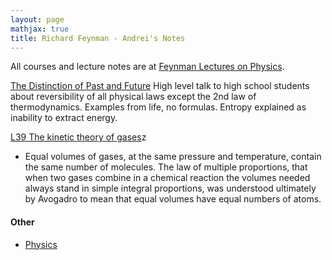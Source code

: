 ```yaml
---
layout: page
mathjax: true
title: Richard Feynman - Andrei's Notes
---
```


All courses and lecture notes are at [Feynman Lectures on Physics](https://www.feynmanlectures.caltech.edu/).

[The Distinction of Past and Future](https://www.feynmanlectures.caltech.edu/fml.html#5)
High level talk to high school students about reversibility of all physical laws except the 2nd law of thermodynamics. Examples from life, no formulas. Entropy explained as inability to extract energy.

[L39 The kinetic theory of gases](https://www.feynmanlectures.caltech.edu/I_39.html)z
* Equal volumes of gases, at the same pressure and temperature, contain the same number of molecules. The law of multiple proportions, that when two gases combine in a chemical reaction the volumes needed always stand in simple integral proportions, was understood ultimately by Avogadro to mean that equal volumes have equal numbers of atoms.




#### Other
* [Physics](../physics.md)

